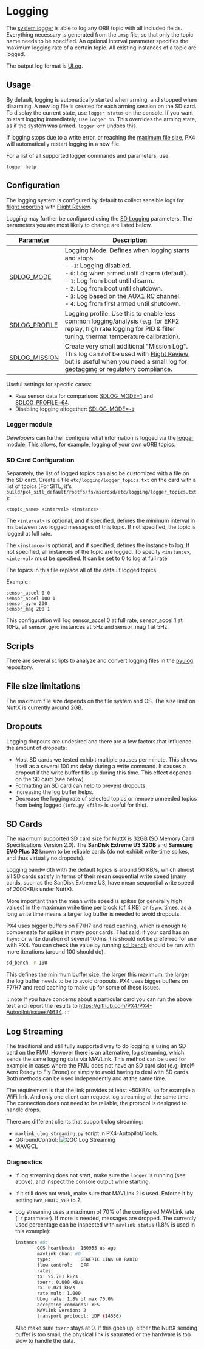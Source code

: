 # Logging

The [system logger](../modules/modules_system.md#logger) is able to log any ORB topic with all included fields.
Everything necessary is generated from the `.msg` file, so that only the topic name needs to be specified.
An optional interval parameter specifies the maximum logging rate of a certain topic.
All existing instances of a topic are logged.

The output log format is [ULog](../dev_log/ulog_file_format.md).

## Usage

By default, logging is automatically started when arming, and stopped when disarming.
A new log file is created for each arming session on the SD card.
To display the current state, use `logger status` on the console.
If you want to start logging immediately, use `logger on`.
This overrides the arming state, as if the system was armed.
`logger off` undoes this.

If logging stops due to a write error, or reaching the [maximum file size](#file-size-limitations), PX4 will automatically restart logging in a new file.

For a list of all supported logger commands and parameters, use:

```
logger help
```

## Configuration

The logging system is configured by default to collect sensible logs for [flight reporting](../getting_started/flight_reporting.md) with [Flight Review](http://logs.px4.io).

Logging may further be configured using the [SD Logging](../advanced_config/parameter_reference.md#sd-logging) parameters.
The parameters you are most likely to change are listed below.

| Parameter                                                                | Description                                                                                                                                                                                                                                                                                                                                                                      |
| ------------------------------------------------------------------------ | -------------------------------------------------------------------------------------------------------------------------------------------------------------------------------------------------------------------------------------------------------------------------------------------------------------------------------------------------------------------------------- |
| [SDLOG_MODE](../advanced_config/parameter_reference.md#SDLOG_MODE)       | Logging Mode. Defines when logging starts and stops.<br />- `-1`: Logging disabled.<br />- `0`: Log when armed until disarm (default).<br />- `1`: Log from boot until disarm.<br />- `2`: Log from boot until shutdown.<br />- `3`: Log based on the [AUX1 RC channel](../advanced_config/parameter_reference.md#RC_MAP_AUX1).<br />- `4`: Log from first armed until shutdown. |
| [SDLOG_PROFILE](../advanced_config/parameter_reference.md#SDLOG_PROFILE) | Logging profile. Use this to enable less common logging/analysis (e.g. for EKF2 replay, high rate logging for PID & filter tuning, thermal temperature calibration).                                                                                                                                                                                                             |
| [SDLOG_MISSION](../advanced_config/parameter_reference.md#SDLOG_MISSION) | Create very small additional "Mission Log".<br>This log can _not_ be used with [Flight Review](../log/flight_log_analysis.md#flight-review-online-tool), but is useful when you need a small log for geotagging or regulatory compliance.                                                                                                                                        |

Useful settings for specific cases:

- Raw sensor data for comparison: [SDLOG_MODE=1](../advanced_config/parameter_reference.md#SDLOG_MODE) and [SDLOG_PROFILE=64](../advanced_config/parameter_reference.md#SDLOG_PROFILE).
- Disabling logging altogether: [SDLOG_MODE=`-1`](../advanced_config/parameter_reference.md#SDLOG_MODE)

### Logger module

_Developers_ can further configure what information is logged via the [logger](../modules/modules_system.md#logger) module.
This allows, for example, logging of your own uORB topics.

### SD Card Configuration

Separately, the list of logged topics can also be customized with a file on the SD card.
Create a file `etc/logging/logger_topics.txt` on the card with a list of topics (For SITL, it's `build/px4_sitl_default/rootfs/fs/microsd/etc/logging/logger_topics.txt`):

```plain
<topic_name> <interval> <instance>
```

The `<interval>` is optional, and if specified, defines the minimum interval in ms between two logged messages of this topic.
If not specified, the topic is logged at full rate.

The `<instance>` is optional, and if specified, defines the instance to log.
If not specified, all instances of the topic are logged.
To specify `<instance>`, `<interval>` must be specified. It can be set to 0 to log at full rate

The topics in this file replace all of the default logged topics.

Example :

```plain
sensor_accel 0 0
sensor_accel 100 1
sensor_gyro 200
sensor_mag 200 1
```

This configuration will log sensor_accel 0 at full rate, sensor_accel 1 at 10Hz, all sensor_gyro instances at 5Hz and sensor_mag 1 at 5Hz.

## Scripts

There are several scripts to analyze and convert logging files in the [pyulog](https://github.com/PX4/pyulog) repository.

## File size limitations

The maximum file size depends on the file system and OS.
The size limit on NuttX is currently around 2GB.

## Dropouts

Logging dropouts are undesired and there are a few factors that influence the
amount of dropouts:

- Most SD cards we tested exhibit multiple pauses per minute.
  This shows itself as a several 100 ms delay during a write command.
  It causes a dropout if the write buffer fills up during this time.
  This effect depends on the SD card (see below).
- Formatting an SD card can help to prevent dropouts.
- Increasing the log buffer helps.
- Decrease the logging rate of selected topics or remove unneeded topics from being logged (`info.py <file>` is useful for this).

## SD Cards

The maximum supported SD card size for NuttX is 32GB (SD Memory Card Specifications Version 2.0).
The **SanDisk Extreme U3 32GB** and **Samsung EVO Plus 32** known to be reliable cards (do not exhibit write-time spikes, and thus virtually no dropouts).

Logging bandwidth with the default topics is around 50 KB/s, which almost all SD cards satisfy in terms of their mean sequential write speed (many cards, such as the SanDisk Extreme U3, have mean sequential write speed of 2000KB/s under NuttX).

More important than the mean write speed is spikes (or generally high values) in the maximum write time per block (of 4 KB) or `fsync` times, as a long write time means a larger log buffer is needed to avoid dropouts.

PX4 uses bigger buffers on F7/H7 and read caching, which is enough to compensate for spikes in many poor cards.
That said, if your card has an `fsync` or write duration of several 100ms it is should not be preferred for use with PX4. 
You can check the value by running [sd_bench](../modules/modules_command.md#sd-bench) should be run with more iterations (around 100 should do). 

```sh
sd_bench -r 100
```

This defines the minimum buffer size: the larger this maximum, the larger the log buffer needs to be to avoid dropouts.
PX4 uses bigger buffers on F7/H7 and read caching to make up for some of these issues.

:::note
If you have concerns about a particular card you can run the above test and report the results to https://github.com/PX4/PX4-Autopilot/issues/4634.
:::

## Log Streaming

The traditional and still fully supported way to do logging is using an SD card on the FMU.
However there is an alternative, log streaming, which sends the same logging data via MAVLink.
This method can be used for example in cases where the FMU does not have an SD card slot (e.g. Intel® Aero Ready to Fly Drone) or simply to avoid having to deal with SD cards.
Both methods can be used independently and at the same time.

The requirement is that the link provides at least ~50KB/s, so for example a WiFi link.
And only one client can request log streaming at the same time.
The connection does not need to be reliable, the protocol is designed to handle drops.

There are different clients that support ulog streaming:

- `mavlink_ulog_streaming.py` script in PX4-Autopilot/Tools.
- QGroundControl:
  ![QGC Log Streaming](../../assets/gcs/qgc-log-streaming.png)
- [MAVGCL](https://github.com/ecmnet/MAVGCL)

### Diagnostics

- If log streaming does not start, make sure the `logger` is running (see above), and inspect the console output while starting.
- If it still does not work, make sure that MAVLink 2 is used.
  Enforce it by setting `MAV_PROTO_VER` to 2.
- Log streaming uses a maximum of 70% of the configured MAVLink rate (`-r` parameter).
  If more is needed, messages are dropped.
  The currently used percentage can be inspected with `mavlink status` (1.8% is used in this example):

  ```sh
  instance #0:
          GCS heartbeat:  160955 us ago
          mavlink chan: #0
          type:           GENERIC LINK OR RADIO
          flow control:   OFF
          rates:
          tx: 95.781 kB/s
          txerr: 0.000 kB/s
          rx: 0.021 kB/s
          rate mult: 1.000
          ULog rate: 1.8% of max 70.0%
          accepting commands: YES
          MAVLink version: 2
          transport protocol: UDP (14556)
  ```

  Also make sure `txerr` stays at 0.
  If this goes up, either the NuttX sending buffer is too small, the physical link is saturated or the hardware is too slow to handle the data.
